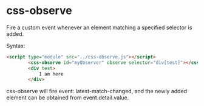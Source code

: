 # css-observe
Fire a custom event whenever an element matching a specified selector is added.

Syntax:

```html
<script type="module" src="../css-observe.js"></script>
        <css-observe id="myObserver" observe selector="div[test]"></css-observe>
        <div test>
            I am here
        </div>
```

css-observe will fire event: latest-match-changed, and the newly added element can be obtained from event.detail.value.
